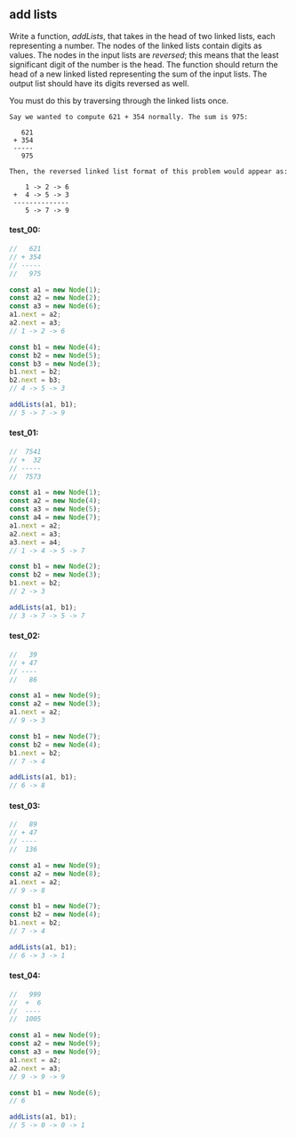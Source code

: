 ## add lists

Write a function, _addLists_, that takes in the head of two linked lists, each representing a
number. The nodes of the linked lists contain digits as values. The nodes in the input lists are
*reversed*; this means that the least significant digit of the number is the head. The function should
return the head of a new linked listed representing the sum of the input lists. The output list
should have its digits reversed as well.

You must do this by traversing through the linked lists once.

```plaintext
Say we wanted to compute 621 + 354 normally. The sum is 975:

   621
 + 354
 -----
   975

Then, the reversed linked list format of this problem would appear as:

    1 -> 2 -> 6
 +  4 -> 5 -> 3
 --------------
    5 -> 7 -> 9
```

#### test_00:

```js
//   621
// + 354
// -----
//   975

const a1 = new Node(1);
const a2 = new Node(2);
const a3 = new Node(6);
a1.next = a2;
a2.next = a3;
// 1 -> 2 -> 6

const b1 = new Node(4);
const b2 = new Node(5);
const b3 = new Node(3);
b1.next = b2;
b2.next = b3;
// 4 -> 5 -> 3

addLists(a1, b1);
// 5 -> 7 -> 9
```

#### test_01:

```js
//  7541
// +  32
// -----
//  7573

const a1 = new Node(1);
const a2 = new Node(4);
const a3 = new Node(5);
const a4 = new Node(7);
a1.next = a2;
a2.next = a3;
a3.next = a4;
// 1 -> 4 -> 5 -> 7

const b1 = new Node(2);
const b2 = new Node(3);
b1.next = b2;
// 2 -> 3 

addLists(a1, b1);
// 3 -> 7 -> 5 -> 7
```

#### test_02:

```js
//   39
// + 47
// ----
//   86

const a1 = new Node(9);
const a2 = new Node(3);
a1.next = a2;
// 9 -> 3

const b1 = new Node(7);
const b2 = new Node(4);
b1.next = b2;
// 7 -> 4

addLists(a1, b1);
// 6 -> 8
```

#### test_03:

```js
//   89
// + 47
// ----
//  136

const a1 = new Node(9);
const a2 = new Node(8);
a1.next = a2;
// 9 -> 8

const b1 = new Node(7);
const b2 = new Node(4);
b1.next = b2;
// 7 -> 4

addLists(a1, b1);
// 6 -> 3 -> 1
```

#### test_04:

```js
//   999
//  +  6
//  ----
//  1005

const a1 = new Node(9);
const a2 = new Node(9);
const a3 = new Node(9);
a1.next = a2;
a2.next = a3;
// 9 -> 9 -> 9

const b1 = new Node(6);
// 6

addLists(a1, b1);
// 5 -> 0 -> 0 -> 1
```